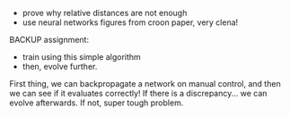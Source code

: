 - prove why relative distances are not enough
- use neural networks figures from croon paper, very clena!

BACKUP assignment:
- train using this simple algorithm
- then, evolve further.

First thing, we can backpropagate a network on manual control,
and then we can see if it evaluates correctly! If there is a
discrepancy... we can evolve afterwards. If not, super
tough problem.